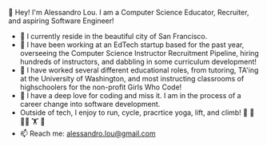 👋 Hey! I'm Alessandro Lou. I am a Computer Science Educator, Recruiter, and aspiring Software Engineer!
- 🏡 I currently reside in the beautiful city of San Francisco. 
- 🌱 I have been working at an EdTech startup based for the past year, overseeing the Computer Science Instructor Recruitment Pipeline, hiring hundreds of instructors, and dabbling in some curriculum development!
- 🌱 I have worked several different educational roles, from tutoring, TA'ing at the University of Washington, and most instructing classrooms of highschoolers for the non-profit Girls Who Code!
- 💞️ I have a deep love for coding and miss it. I am in the process of a career change into software development. 
- Outside of tech, I enjoy to run, cycle, pracrtice yoga, lift, and climb! 🏃 🚴 🧘‍♂️ 🏋 🧗
- 📫 Reach me: alessandro.lou@gmail.com

<!---
alemaulou/alemaulou is a ✨ special ✨ repository because its `README.md` (this file) appears on your GitHub profile.
You can click the Preview link to take a look at your changes.
--->
